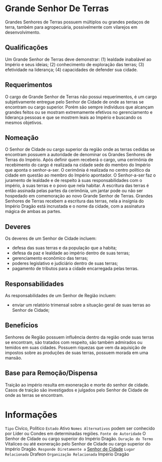 <!-- TITLE: Grande Senhor De Terras -->
<!-- SUBTITLE: Visão geral sobre Grande Senhor De Terras -->

# Grande Senhor De Terras
Grandes Senhores de Terras possuem múltiplos ou grandes pedaços de terra, também para agropecuária, possivelmente com vilarejos em desenvolvimento.

## Qualificações
Um Grande Senhor de Terras deve demonstrar: (1) lealdade inabalável ao Império e seus ideias; (2) conhecimento de exploração das terras; (3) efetividade na liderança; (4) capacidades de defender sua cidade.

## Requerimentos
O cargo de Grande Senhor de Terras não possui requerimentos, é um cargo subjetivamente entregue pelo Senhor de Cidade de onde as terras se encontram ou cargo superior.   Porém são sempre indivíduos que alcançam grandes feitos ou se mostram extremamente efetivos no gerenciamento e liderança pessoas e que se mostrem leais ao Império e buscando os mesmos objetivos.

## Nomeação
O Senhor de Cidade ou cargo superior da região onde as terras cedidas se encontram possuem a autoridade de denominar os Grandes Senhores de Terras do Império. Após definir quem receberá o cargo, uma cerimônia de recebimento do cargo é realizada na cidade sede do membro do Império que aponta o senhor-a-ser.   O cerimônia é realizada no centro político da cidade em questão ao membro do Império apontador. O Senhor-a-ser faz o juramento de lealdade e de respeito à suas responsabilidades com o império, à suas terras e o povo que nela habitar. A escritura das terras é então assinada pelas partes da cerimônia, um jantar pode ou não ser hospedado em comemoração ao novo Grande Senhor de Terras.   Grandes Senhores de Terras recebem a escritura das terras, nela a insígnia do Império Dragão está incrustada e o nome da cidade, com a assinatura mágica de ambas as partes.

## Deveres
Os deveres de um Senhor de Cidade incluem:
* defesa das suas terras e da população que a habita;
* defesa da paz e lealdade ao império dentro de suas terras;
* gerenciamento econômico das terras;
* poderes legislativo e judiciário dentro de suas terras;
* pagamento de tributos para a cidade encarregada pelas terras.

## Responsabilidades
As responsabilidades de um Senhor de Região incluem:
* enviar um relatório trimensal sobre a situação geral de suas terras ao Senhor de Cidade;


## Benefícios
Senhores de Região possuem influência dentro da região onde suas terras se encontram, são tratados com respeito, são também admirados ou temidos em suas cidades. Possuem riquezas que vem da aquisição de impostos sobre as produções de suas terras, possuem morada em uma mansão.

## Base para Remoção/Dispensa
Traição ao império resulta em exoneração e morte do senhor de cidade. Casos de traição são investigados e julgados pelo Senhor de Cidade de onde as terras se encontram.

# Informações
`Tipo` Civíco, Político 
`Estado` Ativo
`Nomes Alternativos` podem ser conhecido por Líder ou Condes em determinadas regiões.
`Fonte de Autoridade` O Senhor de Cidade ou cargo superior do Império Dragão.
`Duração do Termo` Vitalíceo ou até exoneração pelo Senhor de Cidade ou cargo superior do Império Dragão.
`Responde Diretamente a` [Senhor de Cidade]()
`Lugar Relacionado` Drafeon
`Organização Relacionada` Império Dragão
